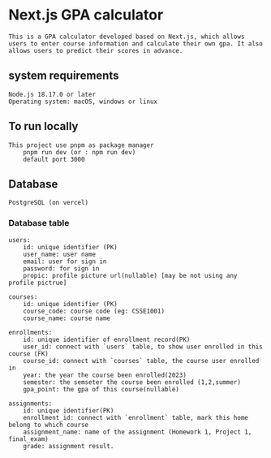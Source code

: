 # Next.js GPA calculator
    This is a GPA calculator developed based on Next.js, which allows users to enter course information and calculate their own gpa. It also allows users to predict their scores in advance.
    
## system requirements
    Node.js 18.17.0 or later
    Operating system: macOS, windows or linux

## To run locally
    This project use pnpm as package manager
        pnpm run dev (or : npm run dev)
        default port 3000

## Database
    PostgreSQL (on vercel)

### Database table
    users:
        id: unique identifier (PK)
        user_name: user name
        email: user for sign in 
        password: for sign in
        propic: profile picture url(nullable) [may be not using any profile pictrue]

    courses:
        id: unique identifier (PK)
        course_code: course code (eg: CSSE1001)
        course_name: course name

    enrollments:
        id: unique identifier of enrollment record(PK)
        user_id: connect with `users` table, to show user enrolled in this course (FK)
        course_id: connect with `courses` table, the course user enrolled in
        year: the year the course been enrolled(2023)
        semester: the semseter the course been enrolled (1,2,summer)
        gpa_point: the gpa of this course(nullable)

    assignments:
        id: unique identifier(PK)
        enrollment_id: connect with `enrollment` table, mark this home belong to which course
        assignment_name: name of the assignment (Homework 1, Project 1, final_exam)
        grade: assignment result.
